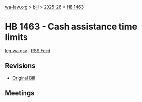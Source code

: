 [wa-law.org](/) > [bill](/bill/) > [2025-26](/bill/2025-26/) > [HB 1463](/bill/2025-26/hb/1463/)

# HB 1463 - Cash assistance time limits
[leg.wa.gov](https://app.leg.wa.gov/billsummary?BillNumber=1463&Year=2025&Initiative=false) | [RSS Feed](./rss.xml)

## Revisions
* [Original Bill](1/)

## Meetings